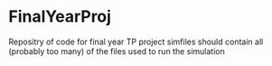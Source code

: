 # FinalYearProj
Repositry of code for final year TP project
simfiles should contain all (probably too many) of the files used to run the simulation
